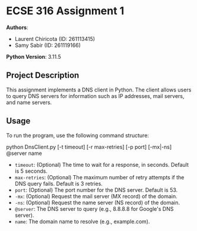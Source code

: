 # ECSE 316 Assignment 1

**Authors**:  
- Laurent Chiricota (ID: 261113415)  
- Samy Sabir (ID: 261119166)  

**Python Version**: 3.11.5

## Project Description
This assignment implements a DNS client in Python. The client allows users to query DNS servers for information such as IP addresses, mail servers, and name servers.

## Usage

To run the program, use the following command structure:

python DnsClient.py [-t timeout] [-r max-retries] [-p port] [-mx|-ns] @server name

- `timeout`: (Optional) The time to wait for a response, in seconds. Default is 5 seconds.
- `max-retries`: (Optional) The maximum number of retry attempts if the DNS query fails. Default is 3 retries.
- `port`: (Optional) The port number for the DNS server. Default is 53.
- `-mx`: (Optional) Request the mail server (MX record) of the domain.
- `-ns`: (Optional) Request the name server (NS record) of the domain.
- `@server`: The DNS server to query (e.g., 8.8.8.8 for Google's DNS server).
- `name`: The domain name to resolve (e.g., example.com).
